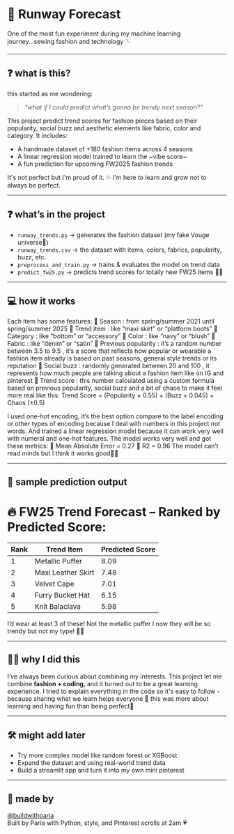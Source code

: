 # 🧵 Runway Forecast

One of the most fun experiment during my machine learning journey...sewing fashion and technology 🪡


---
## ❓ what is this?

this started as me wondering:  
> *“what if I could predict what’s gonna be trendy next season?”*

This project predict trend scores for fashion pieces based on their popularity, social buzz and aesthetic elements like fabric, color and category.
It includes:
- A handmade dataset of +180 fashion items across 4 seasons
- A linear regression model trained to learn the ~vibe score~
- A fun prediction for upcoming FW2025 fashion trends

It's not perfect but I'm proud of it. ✨
I'm here to learn and grow not to always be perfect.

---

## ❓ what’s in the project

- `runway_trends.py` → generates the fashion dataset (my fake Vouge universe💫)
- `runway_trends.csv` → the dataset with items, colors, fabrics, popularity, buzz, etc.
- `preprocess_and_train.py` → trains & evaluates the model on trend data
- `predict_fw25.py` → predicts trend scores for totally new FW25 items 🧥🧶

---

## 💻 how it works

Each item has some features:
 👗	Season : from spring/summer 2021 until spring/summer 2025
 👔	Trend item : like “maxi skirt” or “platform boots”
 🧥	Category : like “bottom” or “accessory”
 👚	Color : like “navy” or “blush”
 👖	Fabric : like “denim” or “satin”
 👟	Previous popularity : it’s a random number between 3.5 to 9.5 , it’s a score that reflects how popular or wearable a fashion item already is based on past seasons, general style trends or its reputation
 👜	Social buzz : randomly generated between 20 and 100 , it represents how much people are talking about a fashion item like on IG and pinterest
 🧢	Trend score : this number calculated using a custom formula based on previous popularity, social buzz and a bit of chaos to make it feel more real like this:
                   Trend Score = (Popularity × 0.55) + (Buzz × 0.045) + Chaos (±0.5)

I used one-hot encoding, it’s the best option compare to the label encoding or other types of encoding because I deal with numbers in this project not words.
And trained a linear regression model because it can work very well with numeral and one-hot features.
The model works very well and got these metrics:
🧷	Mean Absolute Error = 0.27
🧷	R2 = 0.96
The model can’t read minds but I think it works good🤷🏻



---

## 🔮 sample prediction output

🔥 FW25 Trend Forecast – Ranked by Predicted Score:  
=================================================  
Rank | Trend Item             | Predicted Score  
-----|------------------------|------------------  
1    | Metallic Puffer        | 8.09  
2    | Maxi Leather Skirt     | 7.48 
3    | Velvet Cape            | 7.01 
4    | Furry Bucket Hat       | 6.15  
5    | Knit Balaclava         | 5.98 

I’d wear at least 3 of these! Not the metallic puffer I now they will be so trendy but not my type! 💅🏻

---

## 😵‍💫 why I did this

I’ve always been curious about combining my interests.
This project let me combine **fashion + coding**, and it turned out to be a great learning experience.
I tried to explain everything in the code so it's easy to follow - because sharing what we learn helps everyone 💞
this was more about learning and having fun than being perfect🌠

---

## 🛠️ might add later

- Try more complex model like random forest or XGBoost
- Expand the dataset and using real-world trend data
- Build a streamlit app and turn it into my own mini pinterest

---

## 🖤 made by

[@buildwithparia](https://github.com/buildwithparia)  
Built by Paria with Python, style, and Pinterest scrolls at 2am 💗
